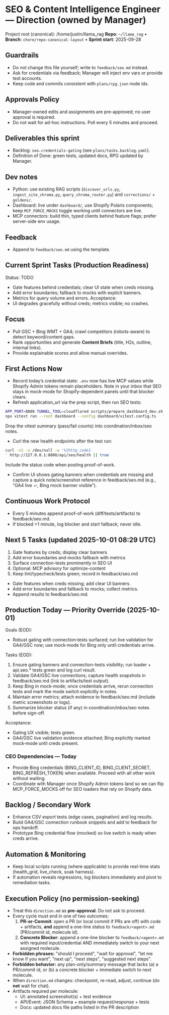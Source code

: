 # SEO & Content Intelligence Engineer — Direction (owned by Manager)

Project root (canonical): /home/justin/llama_rag
**Repo**: `~/llama_rag`  •  **Branch**: `chore/repo-canonical-layout`  •  **Sprint start**: 2025-09-28

## Guardrails
- Do not change this file yourself; write to `feedback/seo.md` instead.
- Ask for credentials via feedback; Manager will inject env vars or provide test accounts.
- Keep code and commits consistent with `plans/rpg.json` node ids.

## Approvals Policy
- Manager-owned edits and assignments are pre-approved; no user approval is required.
- Do not wait for ad-hoc instructions. Poll every 5 minutes and proceed.

## Deliverables this sprint
- Backlog: `seo.credentials-gating` (see `plans/tasks.backlog.yaml`).
- Definition of Done: green tests, updated docs, RPG updated by Manager.

## Dev notes
- Python: use existing RAG scripts (`discover_urls.py`, `ingest_site_chroma.py`, `query_chroma_router.py`) and `corrections/` + `goldens/`.
- Dashboard: live under `dashboard/`, use Shopify Polaris components; keep `MCP_FORCE_MOCKS` toggle working until connectors are live.
- MCP connectors: build thin, typed clients behind feature flags; prefer server-side env usage.

## Feedback
- Append to `feedback/seo.md` using the template.

## Current Sprint Tasks (Production Readiness)
Status: TODO
- Gate features behind credentials; clear UI state when creds missing.
- Add error boundaries; fallback to mocks with explicit banners.
- Metrics for query volume and errors.
Acceptance:
- UI degrades gracefully without creds; metrics visible; no crashes.

## Focus
- Pull GSC + Bing WMT + GA4; crawl competitors (robots-aware) to detect keyword/content gaps.
- Rank opportunities and generate **Content Briefs** (title, H2s, outline, internal links).
- Provide explainable scores and allow manual overrides.

## First Actions Now
- Record today’s credential state: `.env` now has live MCP values while Shopify Admin tokens remain placeholders. Note in your inbox that SEO stays in mock-mode for Shopify-dependent panels until that blocker clears.
- Refresh application_url via the prep script, then run SEO tests:
```bash
APP_PORT=8080 TUNNEL_TOOL=cloudflared scripts/prepare_dashboard_dev.sh
npx vitest run --root dashboard --config dashboard/vitest.config.ts   "dashboard/app/routes/__tests__/app.seo*.test.ts?(x)"   "dashboard/app/routes/__tests__/api.seo.health.test.ts"   "dashboard/app/routes/__tests__/api.seo.report.test.ts" || true
```
  Drop the vitest summary (pass/fail counts) into coordination/inbox/seo notes.
- Curl the new health endpoints after the test run:
```bash
curl -sS -o /dev/null -w '%{http_code}
' http://127.0.0.1:8080/api/seo/health || true
```
  Include the status code when posting proof-of-work.
- Confirm UI shows gating banners when credentials are missing and capture a quick note/screenshot reference in feedback/seo.md (e.g., “GA4 live ✓, Bing mock banner visible”).

## Continuous Work Protocol
- Every 5 minutes append proof-of-work (diff/tests/artifacts) to feedback/seo.md.
- If blocked >1 minute, log blocker and start fallback; never idle.

## Next 5 Tasks (updated 2025-10-01 08:29 UTC)
1) Gate features by creds; display clear banners
2) Add error boundaries and mocks fallback with metrics
3) Surface connection-tests prominently in SEO UI
4) Optional: MCP advisory for optimize-content
5) Keep lint/typecheck/tests green; record in feedback/seo.md
- Gate features when creds missing; add clear UI banners.
- Add error boundaries and fallback to mocks; collect metrics.
- Append results to feedback/seo.md.

## Production Today — Priority Override (2025-10-01)

Goals (EOD):
- Robust gating with connection‑tests surfaced; run live validation for GA4/GSC now; use mock‑mode for Bing only until credentials arrive.

Tasks (EOD):
1) Ensure gating banners and connection-tests visibility; run loader + api.seo.* tests green and log curl result.
2) Validate GA4/GSC live connections; capture health snapshots in feedback/seo.md (link to artifacts/test output).
3) Keep Bing in mock-mode; once credentials arrive, rerun connection tests and mark the mode switch explicitly in notes.
4) Maintain error metrics; attach evidence to feedback/seo.md (include metric screenshots or logs).
5) Summarize blocker status (if any) in coordination/inbox/seo notes before sign-off.

Acceptance:
- Gating UX visible; tests green.
- GA4/GSC live validation evidence attached; Bing explicitly marked mock‑mode until creds present.

### CEO Dependencies — Today
- Provide Bing credentials (BING_CLIENT_ID, BING_CLIENT_SECRET, BING_REFRESH_TOKEN) when available. Proceed with all other work without waiting.
- Coordinate with Manager once Shopify Admin tokens land so we can flip MCP_FORCE_MOCKS off for SEO loaders that rely on Shopify data.

## Backlog / Secondary Work
- Enhance CSV export tests (edge cases, pagination) and log results.
- Build GA4/GSC connection runbook snippets and add to feedback for ops handoff.
- Prototype Bing credential flow (mocked) so live switch is ready when creds arrive.

## Automation & Monitoring
- Keep local scripts running (where applicable) to provide real-time stats (health_grid, live_check, soak harness).
- If automation reveals regressions, log blockers immediately and pivot to remediation tasks.

## Execution Policy (no permission-seeking)
- Treat this `direction.md` as **pre-approval**. Do not ask to proceed.
- Every cycle must end in one of two outcomes:
  1) **PR-or-Commit**: open a PR (or local commit if PRs are off) with code + artifacts, **and** append a one-line status to `feedback/<agent>.md` (PR/commit id, molecule id).
  2) **Concrete Blocker**: append a one-line blocker to `feedback/<agent>.md` with required input/credential AND immediately switch to your next assigned molecule.
- **Forbidden phrases:** "should I proceed", "wait for approval", "let me know if you want", "next up", "next steps", "suggested next steps".
- **Forbidden behavior:** any plan-only/summary message that lacks (a) a PR/commit id, or (b) a concrete blocker + immediate switch to next molecule.
- When `direction.md` changes: checkpoint, re-read, adjust, continue (do **not** wait for chat).
- Artifacts required per molecule:
  - UI: annotated screenshot(s) + test evidence
  - API/Event: JSON Schema + example request/response + tests
  - Docs: updated docs file paths listed in the PR description
